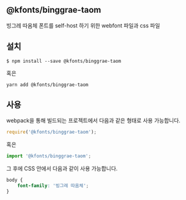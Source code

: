 
@kfonts/binggrae-taom
---------------------

빙그레 따옴체 폰트를 self-host 하기 위한 webfont 파일과 css 파일

설치
----

```
$ npm install --save @kfonts/binggrae-taom
```

혹은

```
yarn add @kfonts/binggrae-taom
```

사용
----

webpack을 통해 빌드되는 프로젝트에서 다음과 같은 형태로 사용 가능합니다.

```js
require('@kfonts/binggrae-taom');
```

혹은

```js
import '@kfonts/binggrae-taom';
```

그 후에 CSS 안에서 다음과 같이 사용 가능합니다.

```css
body {
    font-family: '빙그레 따옴체';
}
```
